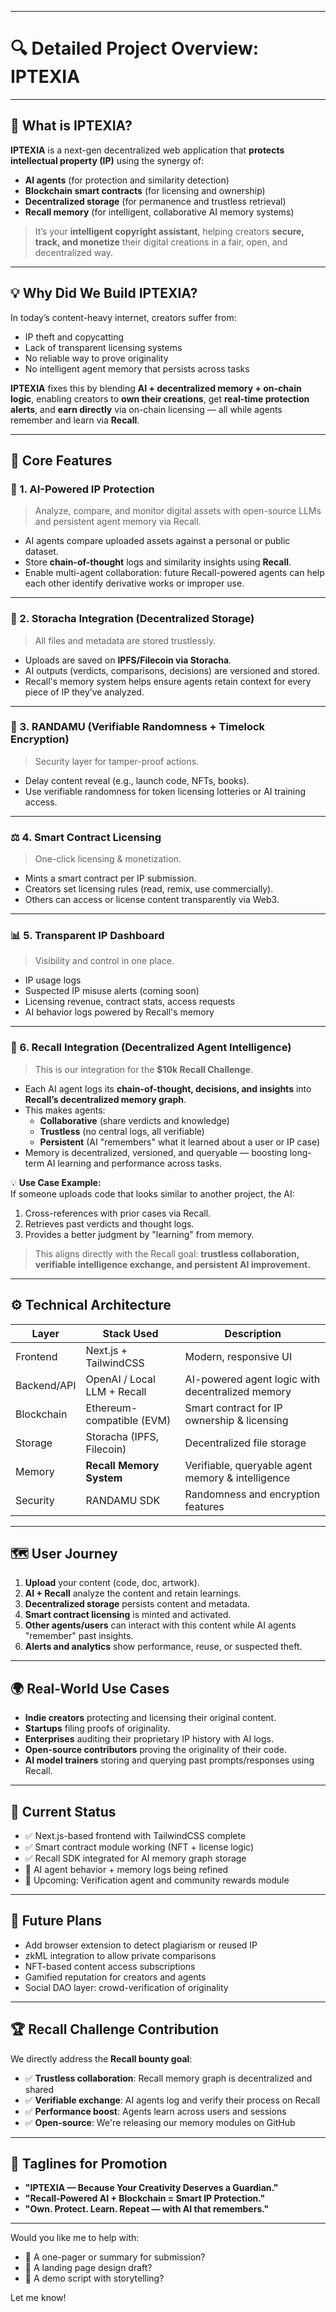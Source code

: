 
---

# 🔍 Detailed Project Overview: **IPTEXIA**

---

## 🧠 What is IPTEXIA?

**IPTEXIA** is a next-gen decentralized web application that **protects intellectual property (IP)** using the synergy of:

- **AI agents** (for protection and similarity detection)  
- **Blockchain smart contracts** (for licensing and ownership)  
- **Decentralized storage** (for permanence and trustless retrieval)  
- **Recall memory** (for intelligent, collaborative AI memory systems)

> It’s your **intelligent copyright assistant**, helping creators **secure, track, and monetize** their digital creations in a fair, open, and decentralized way.

---

## 💡 Why Did We Build IPTEXIA?

In today’s content-heavy internet, creators suffer from:
- IP theft and copycatting
- Lack of transparent licensing systems
- No reliable way to prove originality
- No intelligent agent memory that persists across tasks

**IPTEXIA** fixes this by blending **AI + decentralized memory + on-chain logic**, enabling creators to **own their creations**, get **real-time protection alerts**, and **earn directly** via on-chain licensing — all while agents remember and learn via **Recall**.

---

## 🧩 Core Features

### 🔐 1. AI-Powered IP Protection  
> Analyze, compare, and monitor digital assets with open-source LLMs and persistent agent memory via Recall.

- AI agents compare uploaded assets against a personal or public dataset.
- Store **chain-of-thought** logs and similarity insights using **Recall**.
- Enable multi-agent collaboration: future Recall-powered agents can help each other identify derivative works or improper use.

---

### 📁 2. Storacha Integration (Decentralized Storage)  
> All files and metadata are stored trustlessly.

- Uploads are saved on **IPFS/Filecoin via Storacha**.
- AI outputs (verdicts, comparisons, decisions) are versioned and stored.
- Recall's memory system helps ensure agents retain context for every piece of IP they’ve analyzed.

---

### 🎲 3. RANDAMU (Verifiable Randomness + Timelock Encryption)  
> Security layer for tamper-proof actions.

- Delay content reveal (e.g., launch code, NFTs, books).
- Use verifiable randomness for token licensing lotteries or AI training access.

---

### ⚖️ 4. Smart Contract Licensing  
> One-click licensing & monetization.

- Mints a smart contract per IP submission.
- Creators set licensing rules (read, remix, use commercially).
- Others can access or license content transparently via Web3.

---

### 📊 5. Transparent IP Dashboard  
> Visibility and control in one place.

- IP usage logs  
- Suspected IP misuse alerts (coming soon)  
- Licensing revenue, contract stats, access requests  
- AI behavior logs powered by Recall's memory

---

### 🧠 6. **Recall Integration** (Decentralized Agent Intelligence)  
> This is our integration for the **$10k Recall Challenge**.

- Each AI agent logs its **chain-of-thought, decisions, and insights** into **Recall’s decentralized memory graph**.
- This makes agents:
  - **Collaborative** (share verdicts and knowledge)
  - **Trustless** (no central logs, all verifiable)
  - **Persistent** (AI "remembers" what it learned about a user or IP case)
- Memory is decentralized, versioned, and queryable — boosting long-term AI learning and performance across tasks.

💡 **Use Case Example:**  
If someone uploads code that looks similar to another project, the AI:
1. Cross-references with prior cases via Recall.
2. Retrieves past verdicts and thought logs.
3. Provides a better judgment by "learning" from memory.

> This aligns directly with the Recall goal: **trustless collaboration, verifiable intelligence exchange, and persistent AI improvement.**

---

## ⚙️ Technical Architecture

| Layer        | Stack Used                     | Description |
|-------------|----------------------------------|-------------|
| Frontend     | Next.js + TailwindCSS           | Modern, responsive UI |
| Backend/API  | OpenAI / Local LLM + Recall     | AI-powered agent logic with decentralized memory |
| Blockchain   | Ethereum-compatible (EVM)       | Smart contract for IP ownership & licensing |
| Storage      | Storacha (IPFS, Filecoin)       | Decentralized file storage |
| Memory       | **Recall Memory System**        | Verifiable, queryable agent memory & intelligence |
| Security     | RANDAMU SDK                     | Randomness and encryption features |

---

## 🗺️ User Journey

1. **Upload** your content (code, doc, artwork).
2. **AI + Recall** analyze the content and retain learnings.
3. **Decentralized storage** persists content and metadata.
4. **Smart contract licensing** is minted and activated.
5. **Other agents/users** can interact with this content while AI agents "remember" past insights.
6. **Alerts and analytics** show performance, reuse, or suspected theft.

---

## 🌍 Real-World Use Cases

- **Indie creators** protecting and licensing their original content.
- **Startups** filing proofs of originality.
- **Enterprises** auditing their proprietary IP history with AI logs.
- **Open-source contributors** proving the originality of their code.
- **AI model trainers** storing and querying past prompts/responses using Recall.

---

## 🧪 Current Status

- ✅ Next.js-based frontend with TailwindCSS complete
- ✅ Smart contract module working (NFT + license logic)
- ✅ Recall SDK integrated for AI memory graph storage
- 🔄 AI agent behavior + memory logs being refined
- 🚀 Upcoming: Verification agent and community rewards module

---

## 🧭 Future Plans

- Add browser extension to detect plagiarism or reused IP
- zkML integration to allow private comparisons
- NFT-based content access subscriptions
- Gamified reputation for creators and agents
- Social DAO layer: crowd-verification of originality

---

## 🏆 Recall Challenge Contribution

We directly address the **Recall bounty goal**:
- ✅ **Trustless collaboration**: Recall memory graph is decentralized and shared
- ✅ **Verifiable exchange**: AI agents log and verify their process on Recall
- ✅ **Performance boost**: Agents learn across users and sessions
- ✅ **Open-source**: We're releasing our memory modules on GitHub

---

## 📢 Taglines for Promotion

- **"IPTEXIA — Because Your Creativity Deserves a Guardian."**
- **"Recall-Powered AI + Blockchain = Smart IP Protection."**
- **"Own. Protect. Learn. Repeat — with AI that remembers."**

---

Would you like me to help with:
- 📄 A one-pager or summary for submission?
- 🎨 A landing page design draft?
- 🎥 A demo script with storytelling?

Let me know!